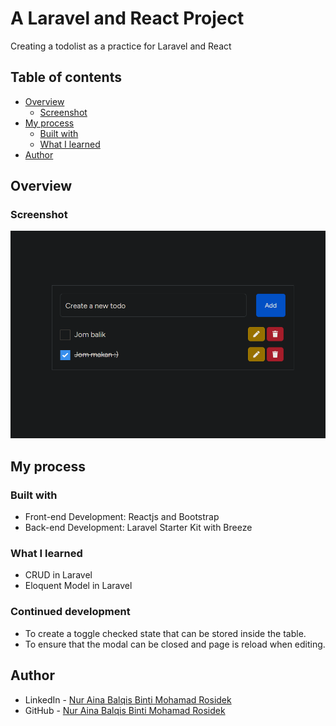 # A Laravel and React Project
 Creating a todolist as a practice for Laravel and React

## Table of contents

- [Overview](#overview)
  - [Screenshot](#screenshot)
- [My process](#my-process)
  - [Built with](#built-with)
  - [What I learned](#what-i-learned)
- [Author](#author)


## Overview

### Screenshot

![](public/assets/todo-list-preview.png)

## My process

### Built with

- Front-end Development: Reactjs and Bootstrap
- Back-end Development: Laravel Starter Kit with Breeze

### What I learned

- CRUD in Laravel
- Eloquent Model in Laravel

### Continued development

- To create a toggle checked state that can be stored inside the table. 
- To ensure that the modal can be closed and page is reload when editing.

## Author

- LinkedIn - [Nur Aina Balqis Binti Mohamad Rosidek](https://www.linkedin.com/in/nabbysidek/)
- GitHub - [Nur Aina Balqis Binti Mohamad Rosidek](https://github.com/nabbysidek)
